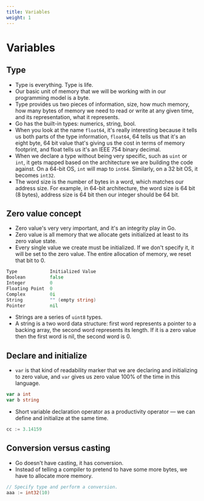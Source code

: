 ```yaml
---
title: Variables
weight: 1
---
```


# Variables

## Type

- Type is everything. Type is life.
- Our basic unit of memory that we will be working with in our programming model is a byte.
- Type provides us two pieces of information, size, how much memory, how many bytes of memory we need to read or write at any given time, and its representation, what it represents.
- Go has the built-in types: numerics, string, bool.
- When you look at the name `float64`, it's really interesting because it tells us both parts of the type information, `float64`, 64 tells us that it's an eight byte, 64 bit value that's giving us the cost in terms of memory footprint, and float tells us it's an IEEE 754 binary decimal.
- When we declare a type without being very specific, such as `uint` or `int`, it gets mapped based on the architecture we are building the code against. On a 64-bit OS, `int` will map to `int64`. Similarly, on a 32 bit OS, it becomes `int32`.
- The word size is the number of bytes in a word, which matches our address size. For example, in 64-bit architecture, the word size is 64 bit (8 bytes), address size is 64 bit then our integer should be 64 bit.

## Zero value concept

- Zero value's very very important, and it's an integrity play in Go.
- Zero value is all memory that we allocate gets initialized at least to its zero value state.
- Every single value we create must be initialized. If we don't specify it, it will be set to the zero value. The entire allocation of memory, we reset that bit to 0.
```go
Type            Initialized Value
Boolean         false
Integer         0
Floating Point  0
Complex         0i
String          "" (empty string)
Pointer         nil
```

- Strings are a series of `uint8` types.
- A string is a two word data structure: first word represents a pointer to a backing array, the second word represents its length. If it is a zero value then the first word is nil, the second word is 0.

## Declare and initialize

- `var` is that kind of readability marker that we are declaring and initializing to zero value, and `var` gives us zero value 100% of the time in this language.
```go
var a int
var b string
```

- Short variable declaration operator as a productivity operator — we can define and initialize at the same time.
```go
cc := 3.14159
```

## Conversion versus casting

- Go doesn't have casting, it has conversion.
- Instead of telling a compiler to pretend to have some more bytes, we have to allocate more memory.
```go
// Specify type and perform a conversion.
aaa := int32(10)
```
